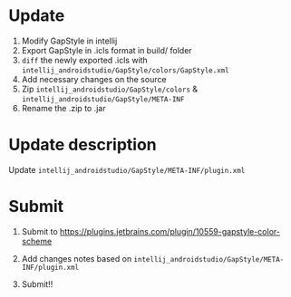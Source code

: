 # Update

1. Modify GapStyle in intellij
2. Export GapStyle in .icls format in build/ folder
3. `diff` the newly exported .icls with `intellij_androidstudio/GapStyle/colors/GapStyle.xml`
4. Add necessary changes on the source
5. Zip `intellij_androidstudio/GapStyle/colors` & `intellij_androidstudio/GapStyle/META-INF`
6. Rename the .zip to .jar


# Update description

Update `intellij_androidstudio/GapStyle/META-INF/plugin.xml`


# Submit

1. Submit to https://plugins.jetbrains.com/plugin/10559-gapstyle-color-scheme

2. Add changes notes based on `intellij_androidstudio/GapStyle/META-INF/plugin.xml`

3. Submit!!
